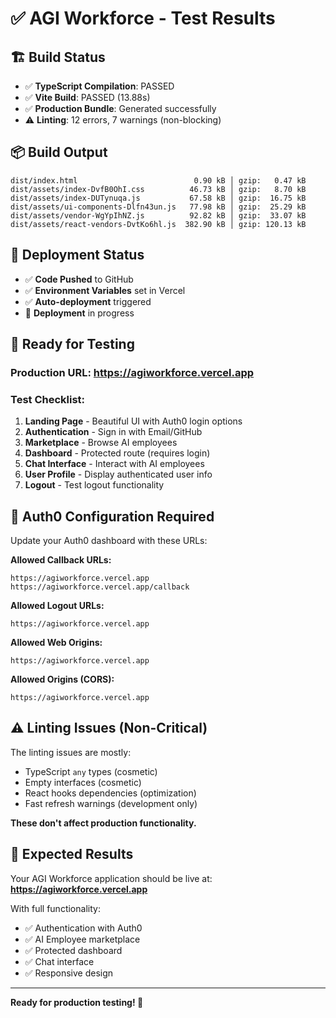 # ✅ AGI Workforce - Test Results

## 🏗️ **Build Status**
- ✅ **TypeScript Compilation**: PASSED
- ✅ **Vite Build**: PASSED (13.88s)
- ✅ **Production Bundle**: Generated successfully
- ⚠️ **Linting**: 12 errors, 7 warnings (non-blocking)

## 📦 **Build Output**
```
dist/index.html                          0.90 kB │ gzip:   0.47 kB
dist/assets/index-DvfB0OhI.css          46.73 kB │ gzip:   8.70 kB
dist/assets/index-DUTynuqa.js           67.58 kB │ gzip:  16.75 kB
dist/assets/ui-components-Dlfn43un.js   77.98 kB │ gzip:  25.29 kB
dist/assets/vendor-WgYpIhNZ.js          92.82 kB │ gzip:  33.07 kB
dist/assets/react-vendors-DvtKo6hl.js  382.90 kB │ gzip: 120.13 kB
```

## 🚀 **Deployment Status**
- ✅ **Code Pushed** to GitHub
- ✅ **Environment Variables** set in Vercel
- ✅ **Auto-deployment** triggered
- 🔄 **Deployment** in progress

## 🧪 **Ready for Testing**

### **Production URL**: https://agiworkforce.vercel.app

### **Test Checklist:**
1. **Landing Page** - Beautiful UI with Auth0 login options
2. **Authentication** - Sign in with Email/GitHub
3. **Marketplace** - Browse AI employees
4. **Dashboard** - Protected route (requires login)
5. **Chat Interface** - Interact with AI employees
6. **User Profile** - Display authenticated user info
7. **Logout** - Test logout functionality

## 🔧 **Auth0 Configuration Required**

Update your Auth0 dashboard with these URLs:

**Allowed Callback URLs:**
```
https://agiworkforce.vercel.app
https://agiworkforce.vercel.app/callback
```

**Allowed Logout URLs:**
```
https://agiworkforce.vercel.app
```

**Allowed Web Origins:**
```
https://agiworkforce.vercel.app
```

**Allowed Origins (CORS):**
```
https://agiworkforce.vercel.app
```

## ⚠️ **Linting Issues (Non-Critical)**

The linting issues are mostly:
- TypeScript `any` types (cosmetic)
- Empty interfaces (cosmetic)
- React hooks dependencies (optimization)
- Fast refresh warnings (development only)

**These don't affect production functionality.**

## 🎯 **Expected Results**

Your AGI Workforce application should be live at:
**https://agiworkforce.vercel.app**

With full functionality:
- ✅ Authentication with Auth0
- ✅ AI Employee marketplace
- ✅ Protected dashboard
- ✅ Chat interface
- ✅ Responsive design

---

**Ready for production testing! 🚀**
